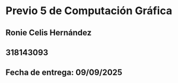 # Previo 5 de Computación Gráfica
## Ronie Celis Hernández
## 318143093
## Fecha de entrega: 09/09/2025



